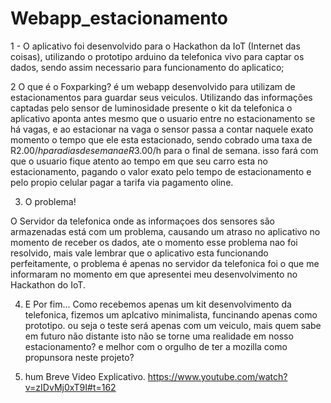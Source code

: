 Webapp_estacionamento
=====================

1 - O aplicativo foi desenvolvido para o Hackathon da IoT (Internet das coisas), utilizando o prototipo arduino da telefonica vivo para captar os dados, sendo assim necessario para funcionamento do aplicatico;

2 O que é o Foxparking?
é um webapp desenvolvido para utilizam de estacionamentos para guardar seus veiculos.
Utilizando das informações captadas pelo sensor de luminosidade presente o kit da telefonica o aplicativo aponta antes mesmo que o usuario entre no estacionamento se há vagas, e ao estacionar na vaga o sensor passa a contar naquele exato momento o tempo que ele esta estacionado, sendo cobrado uma taxa de R$2.00/h para dias de semana e R$3.00/h para o final de semana. isso fará com que o usuario fique atento ao tempo em que seu carro esta no estacionamento, pagando o valor exato pelo tempo de estacionamento e pelo propio celular pagar a tarifa via pagamento oline.

3. O problema!

O Servidor da telefonica onde as informaçoes dos sensores são armazenadas está com um problema, causando um atraso no aplicativo no momento de receber os dados, ate o momento esse problema nao foi resolvido, mais vale lembrar que o aplicativo esta funcionando perfeitamente, o problema é apenas no servidor da telefonica foi o que me informaram no momento em que apresentei meu desenvolvimento no Hackathon do IoT.


4. E Por fim...
Como recebemos apenas um kit desenvolvimento da telefonica, fizemos um aplcativo minimalista, funcinando apenas como prototipo. ou seja o teste será apenas com um veiculo, mais quem sabe em futuro não distante isto não se torne uma realidade em nosso estacionamento? e melhor com o orgulho de ter a mozilla como propunsora neste projeto?


5. hum Breve Video Explicativo.
https://www.youtube.com/watch?v=zIDvMj0xT9I#t=162

